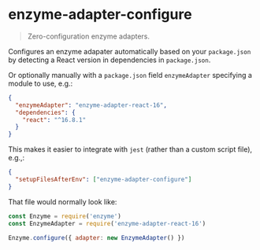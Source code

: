 # enzyme-adapter-configure

> Zero-configuration enzyme adapters.

Configures an enzyme adapater automatically based on your `package.json` by detecting a React version in dependencies
in `package.json`.

Or optionally manually with a `package.json` field `enzymeAdapter` specifying a module to use, e.g.:

```json
{
  "enzymeAdapter": "enzyme-adapter-react-16",
  "dependencies": {
    "react": "^16.8.1"
  }
}
```

This makes it easier to integrate with `jest` (rather than a custom script file), e.g.,:

```json
{
  "setupFilesAfterEnv": ["enzyme-adapter-configure"]
}
```

That file would normally look like:

```js
const Enzyme = require('enzyme')	
const EnzymeAdapter = require('enzyme-adapter-react-16')	

Enzyme.configure({ adapter: new EnzymeAdapter() })
```
